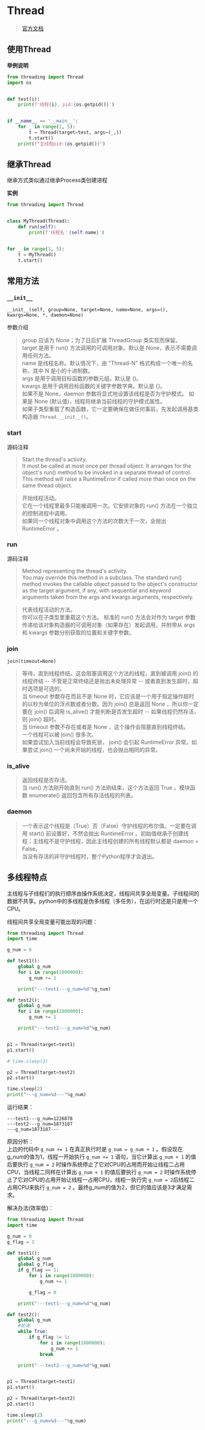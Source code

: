 # Thread

> [官方文档](https://docs.python.org/zh-cn/3.8/library/threading.html?highlight=thread#threading.Thread)

## 使用Thread

**举例说明**
```py
from threading import Thread
import os


def test(i):
    print(f'线程{i}, pid:{os.getpid()}')


if __name__ == '__main__':
    for _ in range(1, 5):
        t = Thread(target=test, args=(_,))
        t.start()
    print(f"主线程pid:{os.getpid()}")
```

## 继承Thread

继承方式类似通过继承Process类创建进程

**实例**
```py
from threading import Thread


class MyThread(Thread):
    def run(self):
        print(f'线程名：{self.name}')


for _ in range(1, 5):
    t = MyThread()
    t.start()
```

## 常用方法

### `__init__`

`__init__(self, group=None, target=None, name=None, args=(), kwargs=None, *, daemon=None)`

参数介绍
> group 应该为 None；为了日后扩展 ThreadGroup 类实现而保留。  
> target 是用于 run() 方法调用的可调用对象。默认是 None，表示不需要调用任何方法。  
> name 是线程名称。默认情况下，由 "Thread-N" 格式构成一个唯一的名称，其中 N 是小的十进制数。  
> args 是用于调用目标函数的参数元组。默认是 ()。  
> kwargs 是用于调用目标函数的关键字参数字典。默认是 {}。  
> 如果不是 None，daemon 参数将显式地设置该线程是否为守护模式。 如果是 None (默认值)，线程将继承当前线程的守护模式属性。  
> 如果子类型重载了构造函数，它一定要确保在做任何事前，先发起调用基类构造器 `Thread.__init__()`。

### start

源码注释
> Start the thread's activity.  
> It must be called at most once per thread object. It arranges for the object's run() method to be invoked in a separate thread of control.  
> This method will raise a RuntimeError if called more than once on the same thread object.

>开始线程活动。  
> 它在一个线程里最多只能被调用一次。它安排对象的 run() 方法在一个独立的控制进程中调用。  
> 如果同一个线程对象中调用这个方法的次数大于一次，会抛出 RuntimeError 。

### run

源码注释
> Method representing the thread's activity.  
> You may override this method in a subclass. The standard run() method invokes the callable object passed to the object's constructor as the target argument, if any, with sequential and keyword arguments taken from the args and kwargs arguments, respectively.

> 代表线程活动的方法。  
> 你可以在子类型里重载这个方法。 标准的 run() 方法会对作为 target 参数传递给该对象构造器的可调用对象（如果存在）发起调用，并附带从 args 和 kwargs 参数分别获取的位置和关键字参数。

### join

`join(timeout=None)`

> 等待，直到线程终结。这会阻塞调用这个方法的线程，直到被调用 join() 的线程终结 -- 不管是正常终结还是抛出未处理异常 -- 或者直到发生超时，超时选项是可选的。  
> 当 timeout 参数存在而且不是 None 时，它应该是一个用于指定操作超时的以秒为单位的浮点数或者分数。因为 join() 总是返回 None ，所以你一定要在 join() 后调用 is_alive() 才能判断是否发生超时 -- 如果线程仍然存活，则 join() 超时。  
> 当 timeout 参数不存在或者是 None ，这个操作会阻塞直到线程终结。  
> 一个线程可以被 join() 很多次。  
> 如果尝试加入当前线程会导致死锁， join() 会引起 RuntimeError 异常。如果尝试 join() 一个尚未开始的线程，也会抛出相同的异常。

### is_alive

> 返回线程是否存活。  
> 当 run() 方法刚开始直到 run() 方法刚结束，这个方法返回 True 。模块函数 enumerate() 返回包含所有存活线程的列表。  


### daemon

> 一个表示这个线程是（True）否（False）守护线程的布尔值。一定要在调用 start() 前设置好，不然会抛出 RuntimeError 。初始值继承于创建线程；主线程不是守护线程，因此主线程创建的所有线程默认都是 daemon = False。  
> 当没有存活的非守护线程时，整个Python程序才会退出。

## 多线程特点

主线程与子线程们的执行顺序由操作系统决定，线程间共享全局变量。子线程间的数据不共享。python中的多线程是伪多线程（多任务），在运行时还是只是用一个CPU。

线程间共享全局变量可能出现的问题：
```py
from threading import Thread
import time

g_num = 0

def test1():
    global g_num
    for i in range(1000000):
        g_num += 1

    print("---test1---g_num=%d"%g_num)

def test2():
    global g_num
    for i in range(1000000):
        g_num += 1

    print("---test2---g_num=%d"%g_num)


p1 = Thread(target=test1)
p1.start()

# time.sleep(3)

p2 = Thread(target=test2)
p2.start()

time.sleep(2)
print("---g_num=%d---"%g_num)
```
运行结果：  
```text
---test1---g_num=1226878
---test2---g_num=1873187
---g_num=1873187---
```
原因分析：  
    上边的代码中 `g_num += 1` 在真正执行时是 `g_num = g_num + 1` 。假设现在g_num的值为1，线程一开始执行 `g_num += 1` 语句，当它计算出 `g_num + 1` 的值后要执行 `g_num = 2` 时操作系统停止了它对CPU的占用而开始让线程二占用CPU，当线程二同样在计算出 `g_num + 1` 的值后要执行 `g_num = 2` 时操作系统停止了它对CPU的占用开始让线程一占用CPU，线程一执行完 `g_num = 2`后线程二占用CPU来执行 `g_num = 2` 。最终g_num的值为2，但它的值应该是3才满足需求。 

解决办法(效率低)：
```py
from threading import Thread
import time

g_num = 0
g_flag = 1

def test1():
    global g_num
    global g_flag
    if g_flag == 1:
        for i in range(1000000):
            g_num += 1

        g_flag = 0

    print("---test1---g_num=%d"%g_num)

def test2():
    global g_num
    #轮询
    while True:
        if g_flag != 1:
            for i in range(1000000):
                g_num += 1
            break

    print("---test2---g_num=%d"%g_num)


p1 = Thread(target=test1)
p1.start()

p2 = Thread(target=test2)
p2.start()

time.sleep(2)
print("---g_num=%d---"%g_num)
```


